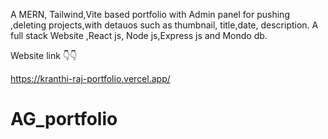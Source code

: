 A MERN, Tailwind,Vite based portfolio with Admin panel for pushing ,deleting projects,with detauos such as thumbnail, title,date, description.
A full stack Website ,React js, Node js,Express js and Mondo db.

Website link 👇👇

https://kranthi-raj-portfolio.vercel.app/
# AG_portfolio

